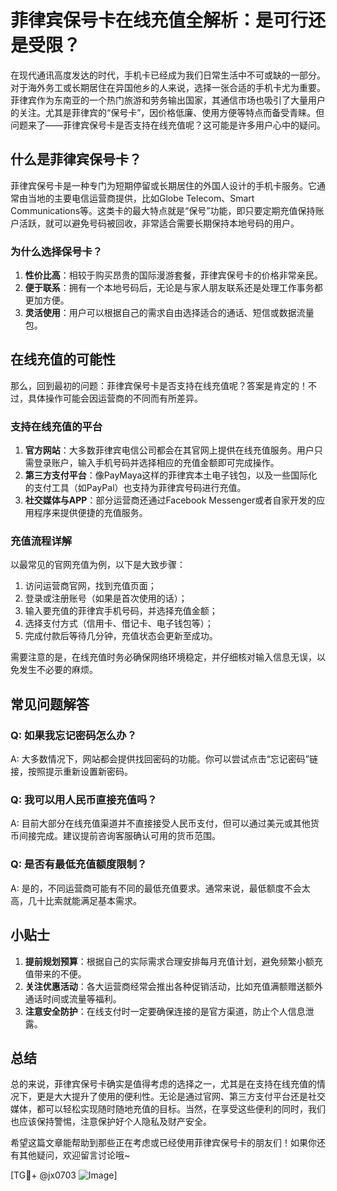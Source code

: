 # 菲律宾保号卡在线充值全解析：是可行还是受限？

在现代通讯高度发达的时代，手机卡已经成为我们日常生活中不可或缺的一部分。对于海外务工或长期居住在异国他乡的人来说，选择一张合适的手机卡尤为重要。菲律宾作为东南亚的一个热门旅游和劳务输出国家，其通信市场也吸引了大量用户的关注。尤其是菲律宾的“保号卡”，因价格低廉、使用方便等特点而备受青睐。但问题来了——菲律宾保号卡是否支持在线充值呢？这可能是许多用户心中的疑问。

## 什么是菲律宾保号卡？

菲律宾保号卡是一种专门为短期停留或长期居住的外国人设计的手机卡服务。它通常由当地的主要电信运营商提供，比如Globe Telecom、Smart Communications等。这类卡的最大特点就是“保号”功能，即只要定期充值保持账户活跃，就可以避免号码被回收，非常适合需要长期保持本地号码的用户。

### 为什么选择保号卡？

1. **性价比高**：相较于购买昂贵的国际漫游套餐，菲律宾保号卡的价格非常亲民。
2. **便于联系**：拥有一个本地号码后，无论是与家人朋友联系还是处理工作事务都更加方便。
3. **灵活使用**：用户可以根据自己的需求自由选择适合的通话、短信或数据流量包。

## 在线充值的可能性

那么，回到最初的问题：菲律宾保号卡是否支持在线充值呢？答案是肯定的！不过，具体操作可能会因运营商的不同而有所差异。

### 支持在线充值的平台

1. **官方网站**：大多数菲律宾电信公司都会在其官网上提供在线充值服务。用户只需登录账户，输入手机号码并选择相应的充值金额即可完成操作。
2. **第三方支付平台**：像PayMaya这样的菲律宾本土电子钱包，以及一些国际化的支付工具（如PayPal）也支持为菲律宾号码进行充值。
3. **社交媒体与APP**：部分运营商还通过Facebook Messenger或者自家开发的应用程序来提供便捷的充值服务。

### 充值流程详解

以最常见的官网充值为例，以下是大致步骤：

1. 访问运营商官网，找到充值页面；
2. 登录或注册账号（如果是首次使用的话）；
3. 输入要充值的菲律宾手机号码，并选择充值金额；
4. 选择支付方式（信用卡、借记卡、电子钱包等）；
5. 完成付款后等待几分钟，充值状态会更新至成功。

需要注意的是，在线充值时务必确保网络环境稳定，并仔细核对输入信息无误，以免发生不必要的麻烦。

## 常见问题解答

### Q: 如果我忘记密码怎么办？
A: 大多数情况下，网站都会提供找回密码的功能。你可以尝试点击“忘记密码”链接，按照提示重新设置新密码。

### Q: 我可以用人民币直接充值吗？
A: 目前大部分在线充值渠道并不直接接受人民币支付，但可以通过美元或其他货币间接完成。建议提前咨询客服确认可用的货币范围。

### Q: 是否有最低充值额度限制？
A: 是的，不同运营商可能有不同的最低充值要求。通常来说，最低额度不会太高，几十比索就能满足基本需求。

## 小贴士

1. **提前规划预算**：根据自己的实际需求合理安排每月充值计划，避免频繁小额充值带来的不便。
2. **关注优惠活动**：各大运营商经常会推出各种促销活动，比如充值满额赠送额外通话时间或流量等福利。
3. **注意安全防护**：在线支付时一定要确保连接的是官方渠道，防止个人信息泄露。

## 总结

总的来说，菲律宾保号卡确实是值得考虑的选择之一，尤其是在支持在线充值的情况下，更是大大提升了使用的便利性。无论是通过官网、第三方支付平台还是社交媒体，都可以轻松实现随时随地充值的目标。当然，在享受这些便利的同时，我们也应该保持警惕，注意保护好个人隐私及财产安全。

希望这篇文章能帮助到那些正在考虑或已经使用菲律宾保号卡的朋友们！如果你还有其他疑问，欢迎留言讨论哦~

[TG💪+ @jx0703 ![Image](https://github.com/user-attachments/assets/dbca1d08-cadb-493c-b0ec-ad6f7a83f270)]